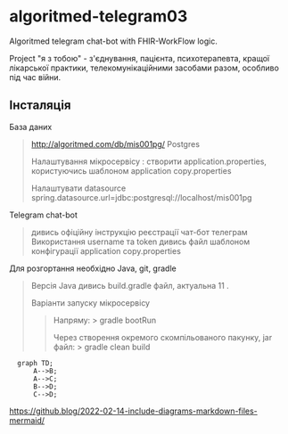 # algoritmed-telegram03
Algoritmed telegram chat-bot with FHIR-WorkFlow logic. 

Project "я з тобою" - з'єднування, пацієнта, психотерапевта, кращої лікарської практики, телекомунікаційними засобами разом, особливо під час війни.

## Інсталяція

База даних

> http://algoritmed.com/db/mis001pg/
> Postgres
> 
> Налаштування мікросервісу : створити application.properties, користуючись шаблоном application copy.properties
> 
> Налаштувати datasource 
> spring.datasource.url=jdbc:postgresql://localhost/mis001pg

Telegram chat-bot

> дивись офіційну інструкцію реєстрації чат-бот телеграм
> Використання username та token дивись файл шаблоном конфігурації application copy.properties


Для розгортання необхідно Java, git, gradle

> Версія Java дивись build.gradle файл, актуальна 11 .
> 
> Варіанти запуску мікросервісу 
>> Напряму: > gradle bootRun
>> 
>> Через створення окремого скомпільованого пакунку, jar файл: > gradle clean build


```mermaid
  graph TD;
      A-->B;
      A-->C;
      B-->D;
      C-->D;
```
https://github.blog/2022-02-14-include-diagrams-markdown-files-mermaid/
